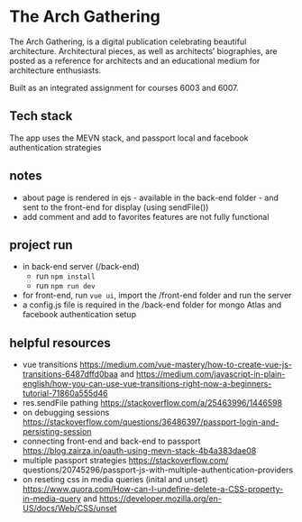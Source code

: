 # The Arch Gathering

The Arch Gathering, is a digital publication celebrating beautiful architecture. Architectural pieces, as well as architects’ biographies, are posted as a reference for architects and an educational medium for architecture enthusiasts. 

Built as an integrated assignment for courses 6003 and 6007.

## Tech stack
The app uses the MEVN stack, and passport local and facebook authentication strategies

## notes
* about page is rendered in ejs - available in the back-end folder - and sent to the front-end for display (using sendFile())
* add comment and add to favorites features are not fully functional

## project run
* in back-end server (/back-end)
    * run ```npm install``` 
    * run ```npm run dev```
* for front-end, run ```vue ui```, import the /front-end folder and run the server
* a config.js file is required in the /back-end folder for mongo Atlas and facebook authentication setup 

## helpful resources
* vue transitions https://medium.com/vue-mastery/how-to-create-vue-js-transitions-6487dffd0baa and https://medium.com/javascript-in-plain-english/how-you-can-use-vue-transitions-right-now-a-beginners-tutorial-71860a555d46
* res.sendFile pathing https://stackoverflow.com/a/25463996/1446598
* on debugging sessions https://stackoverflow.com/questions/36486397/passport-login-and-persisting-session
* connecting front-end and back-end to passport https://blog.zairza.in/oauth-using-mevn-stack-4b4a383dae08
* multiple passport strategies https://stackoverflow.com/ questions/20745296/passport-js-with-multiple-authentication-providers
* on reseting css in media queries (inital and unset) https://www.quora.com/How-can-I-undefine-delete-a-CSS-property-in-media-query and https://developer.mozilla.org/en-US/docs/Web/CSS/unset